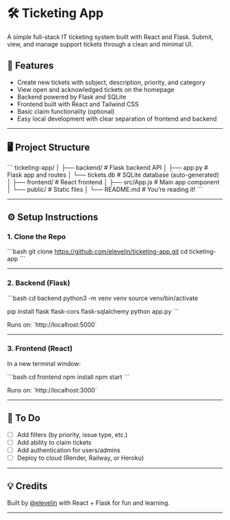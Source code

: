 # 🛠️ Ticketing App

A simple full-stack IT ticketing system built with React and Flask. Submit, view, and manage support tickets through a clean and minimal UI.

## 🚀 Features

- Create new tickets with subject, description, priority, and category
- View open and acknowledged tickets on the homepage
- Backend powered by Flask and SQLite
- Frontend built with React and Tailwind CSS
- Basic claim functionality (optional)
- Easy local development with clear separation of frontend and backend

---

## 🖥️ Project Structure

\`\`\`
ticketing-app/
│
├── backend/              # Flask backend API
│   ├── app.py            # Flask app and routes
│   └── tickets.db        # SQLite database (auto-generated)
│
├── frontend/             # React frontend
│   ├── src/App.js        # Main app component
│   └── public/           # Static files
│
└── README.md             # You're reading it!
\`\`\`

---

## ⚙️ Setup Instructions

### 1. Clone the Repo

\`\`\`bash
git clone https://github.com/elevelin/ticketing-app.git
cd ticketing-app
\`\`\`

---

### 2. Backend (Flask)

\`\`\`bash
cd backend
python3 -m venv venv
source venv/bin/activate

pip install flask flask-cors flask-sqlalchemy
python app.py
\`\`\`

Runs on: \`http://localhost:5000\`

---

### 3. Frontend (React)

In a new terminal window:

\`\`\`bash
cd frontend
npm install
npm start
\`\`\`

Runs on: \`http://localhost:3000\`

---

## 📝 To Do

- [ ] Add filters (by priority, issue type, etc.)
- [ ] Add ability to claim tickets
- [ ] Add authentication for users/admins
- [ ] Deploy to cloud (Render, Railway, or Heroku)

---

## 💡 Credits

Built by [@elevelin](https://github.com/elevelin) with React + Flask for fun and learning.

---
